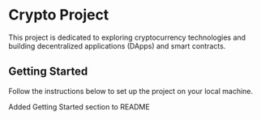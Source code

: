 # Crypto Project

This project is dedicated to exploring cryptocurrency technologies and building decentralized applications (DApps) and smart contracts.

## Getting Started

Follow the instructions below to set up the project on your local machine.

Added Getting Started section to README
